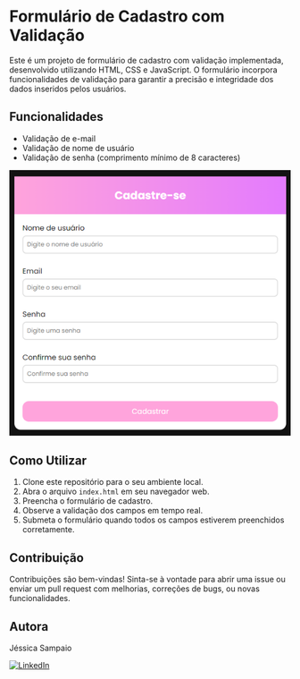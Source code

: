 # Formulário de Cadastro com Validação

Este é um projeto de formulário de cadastro com validação implementada, desenvolvido utilizando HTML, CSS e JavaScript. O formulário incorpora funcionalidades de validação para garantir a precisão e integridade dos dados inseridos pelos usuários.

## Funcionalidades

- Validação de e-mail
- Validação de nome de usuário
- Validação de senha (comprimento mínimo de 8 caracteres)

![Imagem demonstrativa do projeto](./imgs/img-formulario.png)

## Como Utilizar

1. Clone este repositório para o seu ambiente local.
2. Abra o arquivo `index.html` em seu navegador web.
3. Preencha o formulário de cadastro.
4. Observe a validação dos campos em tempo real.
5. Submeta o formulário quando todos os campos estiverem preenchidos corretamente.

## Contribuição

Contribuições são bem-vindas! Sinta-se à vontade para abrir uma issue ou enviar um pull request com melhorias, correções de bugs, ou novas funcionalidades.

## Autora

Jéssica Sampaio

[![LinkedIn](https://img.shields.io/badge/-LinkedIn-0077B5?style=flat-square&logo=linkedin&logoColor=white)](https://www.linkedin.com/in/jessicasamppaio)
